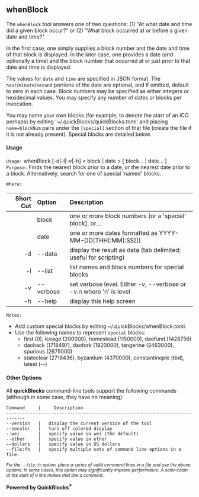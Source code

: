 ## whenBlock

The `whenBlock` tool answers one of two questions: (1) "At what date and time did a given block occur?" or (2) "What block occurred at or before a given date and time?"

In the first case, one simply supplies a block number and the date and time of that block is displayed. In the later case, one provides a date (and optionally a time) and the block number that occurred at or just prior to that date and time is displayed.

The values for `date` and `time` are specified in JSON format. The `hour`/`minute`/`second` portions of the date are optional, and if omitted, default to zero in each case. Block numbers may be specified as either integers or hexidecimal values. You may specify any number of dates or blocks per invocation.

You may name your own blocks (for example, to denote the start of an ICO perhaps) by editing '~/.quickBlocks/quickBlocks.toml' and placing `name=blockNum` pairs under the `[special]` section of that file (create the file if it is not already present). Special blocks are detailed below.

#### Usage

`Usage:`    whenBlock [-d|-l|-v|-h] &lt; block | date &gt; [ block... | date... ]  
`Purpose:`  Finds the nearest block prior to a date, or the nearest date prior to a block.
            Alternatively, search for one of special 'named' blocks.
             
`Where:`  

| Short Cut | Option | Description |
| -------: | :------- | :------- |
|  | block | one or more block numbers (or a 'special' block), or... |
|  | date | one or more dates formatted as YYYY-MM-DD[THH[:MM[:SS]]] |
| -d | --data | display the result as data (tab delimited; useful for scripting) |
| -l | --list | list names and block numbers for special blocks |
| -v | --verbose | set verbose level. Either -v, --verbose or -v:n where 'n' is level |
| -h | --help | display this help screen |

`Notes:`

- Add custom special blocks by editing ~/.quickBlocks/whenBlock.toml.
- Use the following names to represent `special` blocks:
  - first (0), iceage (200000), homestead (1150000), daofund (1428756)
  - daohack (1718497), daofork (1920000), tangerine (2463000), spurious (2675000)
  - stateclear (2718436), byzantium (4370000), constantinople (tbd), latest (--)

#### Other Options

All **quickBlocks** command-line tools support the following commands (although in some case, they have no meaning):

    Command     |     Description
    -----------------------------------------------------------------------------
    --version   |   display the current version of the tool
    --nocolor   |   turn off colored display
    --wei       |   specify value in wei (the default)
    --ether     |   specify value in ether
    --dollars   |   specify value in US dollars
    --file:fn   |   specify multiple sets of command line options in a file.

<small>*For the `--file:fn` option, place a series of valid command lines in a file and use the above options. In some cases, this option may significantly improve performance. A semi-colon at the start of a line makes that line a comment.*</small>

**Powered by QuickBlocks<sup>&reg;</sup>**


